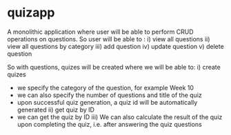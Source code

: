 # quizapp
A monolithic application where user will be able to perform CRUD operations on questions. 
So user will be able to :
i) view all questions
ii) view all questions by category
iii) add question
iv) update question
v) delete question

So with questions, quizes will be created where we will be able to:
i) create quizes
   - we specify the category of the question, for example Week 10
   - we can also specify the number of questions and title of the quiz
   - upon successful quiz generation, a quiz id will be automatically generated
ii) get quiz by ID
   - we can get the quiz by ID
iii) We can also calculate the result of the quiz upon completing the quiz,
    i.e. after answering the quiz questions

